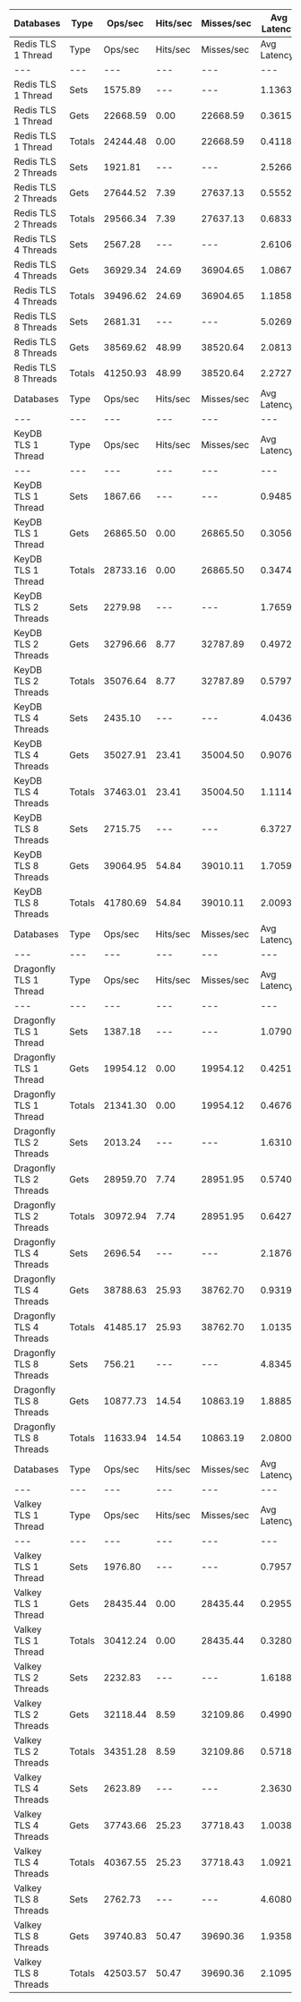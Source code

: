 | Databases | Type | Ops/sec | Hits/sec | Misses/sec | Avg Latency | p50 Latency | p99 Latency | p99.9 Latency | KB/sec |
| --- | --- | --- | --- | --- | --- | --- | --- | --- | --- |
| Redis TLS 1 Thread | Type | Ops/sec | Hits/sec | Misses/sec | Avg Latency | p50 Latency | p99 Latency | p99.9 Latency | KB/sec |
| --- | --- | --- | --- | --- | --- | --- | --- | --- | --- |
Redis TLS 1 Thread | Sets | 1575.89 | --- | --- | 1.13631 | 0.38300 | 14.07900 | 15.55100 | 1649.74 |
Redis TLS 1 Thread | Gets | 22668.59 | 0.00 | 22668.59 | 0.36151 | 0.35900 | 0.61500 | 2.03100 | 863.25 |
Redis TLS 1 Thread | Totals | 24244.48 | 0.00 | 22668.59 | 0.41187 | 0.35900 | 0.70300 | 12.79900 | 2512.99 |
Redis TLS 2 Threads | Sets | 1921.81 | --- | --- | 2.52665 | 0.60700 | 33.79100 | 36.86300 | 2011.88 |
Redis TLS 2 Threads | Gets | 27644.52 | 7.39 | 27637.13 | 0.55524 | 0.54300 | 1.08700 | 1.55900 | 1060.12 |
Redis TLS 2 Threads | Totals | 29566.34 | 7.39 | 27637.13 | 0.68338 | 0.54300 | 1.23900 | 33.02300 | 3072.00 |
Redis TLS 4 Threads | Sets | 2567.28 | --- | --- | 2.61064 | 1.07900 | 43.77500 | 48.12700 | 2687.59 |
Redis TLS 4 Threads | Gets | 36929.34 | 24.69 | 36904.65 | 1.08679 | 0.95900 | 3.13500 | 4.57500 | 1430.99 |
Redis TLS 4 Threads | Totals | 39496.62 | 24.69 | 36904.65 | 1.18584 | 0.95900 | 3.45500 | 39.16700 | 4118.58 |
Redis TLS 8 Threads | Sets | 2681.31 | --- | --- | 5.02691 | 2.06300 | 79.87100 | 92.15900 | 2806.98 |
Redis TLS 8 Threads | Gets | 38569.62 | 48.99 | 38520.64 | 2.08131 | 1.83900 | 6.20700 | 7.80700 | 1517.88 |
Redis TLS 8 Threads | Totals | 41250.93 | 48.99 | 38520.64 | 2.27277 | 1.84700 | 6.68700 | 71.16700 | 4324.86 |
| Databases | Type | Ops/sec | Hits/sec | Misses/sec | Avg Latency | p50 Latency | p99 Latency | p99.9 Latency | KB/sec |
| --- | --- | --- | --- | --- | --- | --- | --- | --- | --- |
| KeyDB TLS 1 Thread | Type | Ops/sec | Hits/sec | Misses/sec | Avg Latency | p50 Latency | p99 Latency | p99.9 Latency | KB/sec |
| --- | --- | --- | --- | --- | --- | --- | --- | --- | --- |
KeyDB TLS 1 Thread | Sets | 1867.66 | --- | --- | 0.94852 | 0.37500 | 13.24700 | 14.65500 | 1955.17 |
KeyDB TLS 1 Thread | Gets | 26865.50 | 0.00 | 26865.50 | 0.30568 | 0.29500 | 0.55900 | 0.78300 | 1023.07 |
KeyDB TLS 1 Thread | Totals | 28733.16 | 0.00 | 26865.50 | 0.34746 | 0.30300 | 0.64700 | 11.64700 | 2978.24 |
KeyDB TLS 2 Threads | Sets | 2279.98 | --- | --- | 1.76594 | 0.61500 | 23.42300 | 27.51900 | 2386.83 |
KeyDB TLS 2 Threads | Gets | 32796.66 | 8.77 | 32787.89 | 0.49728 | 0.47100 | 1.15900 | 1.64700 | 1257.70 |
KeyDB TLS 2 Threads | Totals | 35076.64 | 8.77 | 32787.89 | 0.57974 | 0.47900 | 1.31100 | 22.39900 | 3644.53 |
KeyDB TLS 4 Threads | Sets | 2435.10 | --- | --- | 4.04362 | 1.11900 | 61.18300 | 64.76700 | 2549.21 |
KeyDB TLS 4 Threads | Gets | 35027.91 | 23.41 | 35004.50 | 0.90765 | 0.85500 | 2.03900 | 2.87900 | 1357.31 |
KeyDB TLS 4 Threads | Totals | 37463.01 | 23.41 | 35004.50 | 1.11149 | 0.87100 | 2.35100 | 53.24700 | 3906.52 |
KeyDB TLS 8 Threads | Sets | 2715.75 | --- | --- | 6.37278 | 1.94300 | 105.47100 | 129.53500 | 2843.03 |
KeyDB TLS 8 Threads | Gets | 39064.95 | 54.84 | 39010.11 | 1.70595 | 1.51100 | 4.35100 | 7.74300 | 1542.62 |
KeyDB TLS 8 Threads | Totals | 41780.69 | 54.84 | 39010.11 | 2.00930 | 1.53500 | 4.95900 | 90.62300 | 4385.64 |
| Databases | Type | Ops/sec | Hits/sec | Misses/sec | Avg Latency | p50 Latency | p99 Latency | p99.9 Latency | KB/sec |
| --- | --- | --- | --- | --- | --- | --- | --- | --- | --- |
| Dragonfly TLS 1 Thread | Type | Ops/sec | Hits/sec | Misses/sec | Avg Latency | p50 Latency | p99 Latency | p99.9 Latency | KB/sec |
| --- | --- | --- | --- | --- | --- | --- | --- | --- | --- |
Dragonfly TLS 1 Thread | Sets | 1387.18 | --- | --- | 1.07905 | 0.45500 | 13.75900 | 16.06300 | 1452.19 |
Dragonfly TLS 1 Thread | Gets | 19954.12 | 0.00 | 19954.12 | 0.42519 | 0.39900 | 0.87900 | 1.01500 | 759.88 |
Dragonfly TLS 1 Thread | Totals | 21341.30 | 0.00 | 19954.12 | 0.46769 | 0.39900 | 0.92700 | 12.28700 | 2212.07 |
Dragonfly TLS 2 Threads | Sets | 2013.24 | --- | --- | 1.63100 | 0.60700 | 22.01500 | 33.27900 | 2107.59 |
Dragonfly TLS 2 Threads | Gets | 28959.70 | 7.74 | 28951.95 | 0.57403 | 0.53500 | 1.19100 | 1.47100 | 1110.56 |
Dragonfly TLS 2 Threads | Totals | 30972.94 | 7.74 | 28951.95 | 0.64273 | 0.54300 | 1.24700 | 20.47900 | 3218.15 |
Dragonfly TLS 4 Threads | Sets | 2696.54 | --- | --- | 2.18769 | 0.95100 | 24.95900 | 28.92700 | 2822.91 |
Dragonfly TLS 4 Threads | Gets | 38788.63 | 25.93 | 38762.70 | 0.93195 | 0.87900 | 2.09500 | 3.24700 | 1503.03 |
Dragonfly TLS 4 Threads | Totals | 41485.17 | 25.93 | 38762.70 | 1.01358 | 0.88700 | 2.30300 | 24.06300 | 4325.94 |
Dragonfly TLS 8 Threads | Sets | 756.21 | --- | --- | 4.83452 | 1.90300 | 62.71900 | 74.23900 | 791.65 |
Dragonfly TLS 8 Threads | Gets | 10877.73 | 14.54 | 10863.19 | 1.88859 | 1.74300 | 4.92700 | 8.95900 | 428.82 |
Dragonfly TLS 8 Threads | Totals | 11633.94 | 14.54 | 10863.19 | 2.08007 | 1.75900 | 5.56700 | 56.06300 | 1220.46 |
| Databases | Type | Ops/sec | Hits/sec | Misses/sec | Avg Latency | p50 Latency | p99 Latency | p99.9 Latency | KB/sec |
| --- | --- | --- | --- | --- | --- | --- | --- | --- | --- |
| Valkey TLS 1 Thread | Type | Ops/sec | Hits/sec | Misses/sec | Avg Latency | p50 Latency | p99 Latency | p99.9 Latency | KB/sec |
| --- | --- | --- | --- | --- | --- | --- | --- | --- | --- |
Valkey TLS 1 Thread | Sets | 1976.80 | --- | --- | 0.79575 | 0.38300 | 9.72700 | 10.04700 | 2069.43 |
Valkey TLS 1 Thread | Gets | 28435.44 | 0.00 | 28435.44 | 0.29553 | 0.29500 | 0.49500 | 0.56700 | 1082.86 |
Valkey TLS 1 Thread | Totals | 30412.24 | 0.00 | 28435.44 | 0.32804 | 0.29500 | 0.55900 | 8.57500 | 3152.28 |
Valkey TLS 2 Threads | Sets | 2232.83 | --- | --- | 1.61885 | 0.62300 | 20.60700 | 23.03900 | 2337.47 |
Valkey TLS 2 Threads | Gets | 32118.44 | 8.59 | 32109.86 | 0.49908 | 0.45500 | 1.84700 | 4.22300 | 1231.69 |
Valkey TLS 2 Threads | Totals | 34351.28 | 8.59 | 32109.86 | 0.57186 | 0.46300 | 2.57500 | 19.71100 | 3569.16 |
Valkey TLS 4 Threads | Sets | 2623.89 | --- | --- | 2.36307 | 1.45500 | 26.62300 | 31.87100 | 2746.86 |
Valkey TLS 4 Threads | Gets | 37743.66 | 25.23 | 37718.43 | 1.00383 | 0.91900 | 3.72700 | 4.35100 | 1462.54 |
Valkey TLS 4 Threads | Totals | 40367.55 | 25.23 | 37718.43 | 1.09218 | 0.93500 | 3.91900 | 22.65500 | 4209.40 |
Valkey TLS 8 Threads | Sets | 2762.73 | --- | --- | 4.60804 | 3.10300 | 45.56700 | 56.83100 | 2892.22 |
Valkey TLS 8 Threads | Gets | 39740.83 | 50.47 | 39690.36 | 1.93584 | 1.77500 | 4.67100 | 13.88700 | 1563.97 |
Valkey TLS 8 Threads | Totals | 42503.57 | 50.47 | 39690.36 | 2.10953 | 1.81500 | 6.75100 | 38.39900 | 4456.19 |
